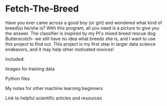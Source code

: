 # Fetch-The-Breed
Have you ever came across a good boy (or girl) and wondered what kind of breed(s) he/she is? With this program, all you need is a picture to give you the answer. The classifier is inspired by my PI's mixed breed rescue dog Butterscotch- we still have no idea what breeds she is, and I want to use this project to find out. This project is my first step in larger data science endeavors, and it may help other motivated novices!

Included:

Images for training data

Python files

My notes for other machine learning beginners

Link to helpful scientific articles and resources
